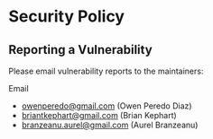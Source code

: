 # Security Policy

## Reporting a Vulnerability
Please email vulnerability reports to the maintainers:

Email
- owenperedo@gmail.com (Owen Peredo Diaz)
- briantkephart@gmail.com (Brian Kephart)
- branzeanu.aurel@gmail.com (Aurel Branzeanu)
